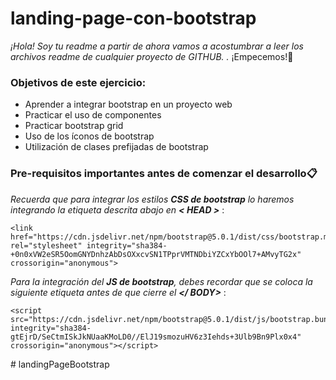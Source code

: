 # landing-page-con-bootstrap

_¡Hola! Soy tu readme a partir de ahora vamos a acostumbrar a leer los archivos readme de cualquier proyecto de GITHUB. ._ ¡Empecemos!🚀

### Objetivos de este ejercicio:
* Aprender a integrar bootstrap en un proyecto web
* Practicar el uso de componentes
* Practicar bootstrap grid
* Uso de los íconos de bootstrap
* Utilización de clases prefijadas de bootstrap


### Pre-requisitos importantes antes de comenzar el desarrollo📋

_Recuerda que para integrar los estilos **CSS de bootstrap** lo haremos integrando la etiqueta descrita abajo en **< HEAD >**_ :

```
<link href="https://cdn.jsdelivr.net/npm/bootstrap@5.0.1/dist/css/bootstrap.min.css" rel="stylesheet" integrity="sha384-+0n0xVW2eSR5OomGNYDnhzAbDsOXxcvSN1TPprVMTNDbiYZCxYbOOl7+AMvyTG2x" crossorigin="anonymous">
```

_Para la integración del **JS de bootstrap**, debes recordar que se coloca la siguiente etiqueta antes de que cierre el **</ BODY>**_ :

```
<script src="https://cdn.jsdelivr.net/npm/bootstrap@5.0.1/dist/js/bootstrap.bundle.min.js" integrity="sha384-gtEjrD/SeCtmISkJkNUaaKMoLD0//ElJ19smozuHV6z3Iehds+3Ulb9Bn9Plx0x4" crossorigin="anonymous"></script>
```
#   l a n d i n g P a g e B o o t s t r a p  
 